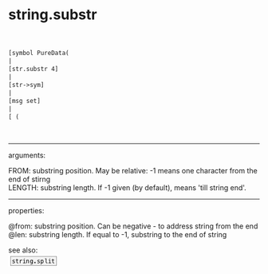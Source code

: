# string.substr

```


[symbol PureData(
|
[str.substr 4]
|
[str->sym]
|
[msg set]
|
[ (

            
```
---
arguments:

FROM: substring position. May be relative: -1 means one
            character from the end of stirng<br>
LENGTH: substring length. If -1 given (by
            default), means &#39;till string end&#39;.<br>

---
properties:

@from: substring position. Can be negative - to
            address string from the end<br>
@len: substring length. If equal
            to -1, substring to the end of string<br>

see also:<br>
![string.split](img/object_string.split.png)
